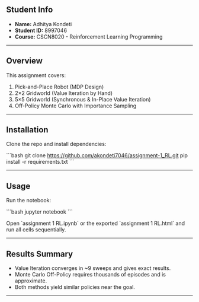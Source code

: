 

## Student Info
- **Name:** Adhitya Kondeti  
- **Student ID:** 8997046  
- **Course:** CSCN8020 - Reinforcement Learning Programming  

---

## Overview
This assignment covers:
1. Pick-and-Place Robot (MDP Design)
2. 2×2 Gridworld (Value Iteration by Hand)
3. 5×5 Gridworld (Synchronous & In-Place Value Iteration)
4. Off-Policy Monte Carlo with Importance Sampling

---

## Installation
Clone the repo and install dependencies:

\`\`\`bash
git clone https://github.com/akondeti7046/assignment-1_RL.git
pip install -r requirements.txt
\`\`\`

---

## Usage
Run the notebook:

\`\`\`bash
jupyter notebook
\`\`\`

Open \`assignment 1 RL.ipynb\` or the exported \`assignment 1 RL.html\` and run all cells sequentially.

---

## Results Summary
- Value Iteration converges in ~9 sweeps and gives exact results.
- Monte Carlo Off-Policy requires thousands of episodes and is approximate.
- Both methods yield similar policies near the goal.

---


